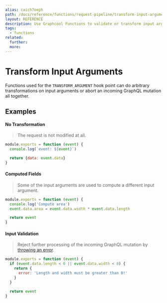 ```yaml
---
alias: caich7oeph
path: /docs/reference/functions/request-pipeline/transform-input-arguments
layout: REFERENCE
description: Use Graphcool Functions to validate or transform input arguments of a GraphQL mutation synchronously.
tags:
  - functions
related:
  further:
  more:
---
```


# Transform Input Arguments

Functions used for the `TRANSFORM_ARGUMENT` hook point can do arbitrary transformations on input arguments or abort an incoming GraphQL mutation all together.

## Examples

#### No Transformation

> The request is not modified at all.

```js
module.exports = function (event) {
  console.log(`event: ${event}`)

  return {data: event.data}
}
```

#### Computed Fields

> Some of the input arguments are used to compute a different input argument.

```js
module.exports = function (event) {
  console.log('Compute area')
  event.data.area = event.data.width * event.data.length

  return event
}
```

#### Input Validation

> Reject further processing of the incoming GraphQL mutation by [throwing an error](!alias-quawa7aed0).

```js
module.exports = function (event) {
  if (event.data.length < 0 || event.data.width < 0) {
    return {
      error: 'Length and width must be greater than 0!'
    }
  }

  return event
}
```
